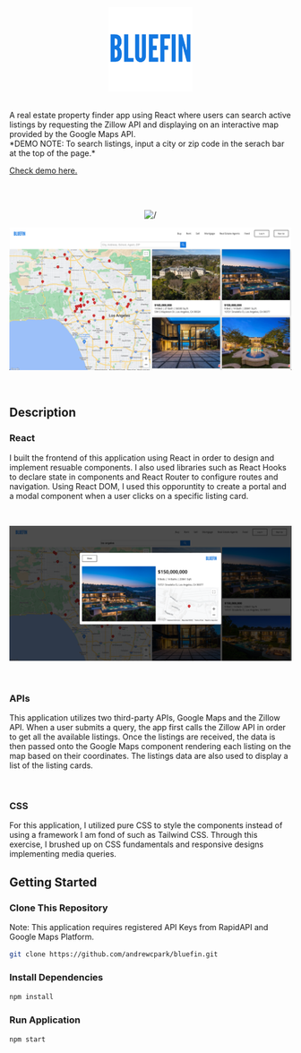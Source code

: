 <p align="center">
<img alt='/' src="src/assets/bluefin-logo.png" width="150px" height="auto"/>
</p>

<br>
A real estate property finder app using React where users can search active listings by requesting the Zillow API and displaying on an interactive map provided by the Google Maps API.
<br>
*DEMO NOTE: To search listings, input a city or zip code in the serach bar at the top of the page.*

[Check demo here.](https://bluefin.vercel.app/)

<br>
<br>

<p align="center">
<img alt='/' src="src/assets/bluefin-page.png" width="900px" height="auto"/>
</p>

<p align="center">
<img alt='/' src="src/assets/bluefin-mapPage.png" width="900px" height="auto"/>
</p>

<br>

## Description

### React

I built the frontend of this application using React in order to design and implement resuable components. I also used libraries such as React Hooks to declare state in components and React Router to configure routes and navigation. Using React DOM, I used this opporuntity to create a portal and a modal component when a user clicks on a specific listing card.

<br>

<p align="center">
<img alt='/' src="src/assets/bluefin-modal.png" width="600px" height="auto"/>
</p>
<br>

### APIs

<p> This application utilizes two third-party APIs, Google Maps and the Zillow API. When a user submits a query, the app first calls the Zillow API in order to get all the available listings. Once the listings are received, the data is then passed onto the Google Maps component rendering each listing on the map based on their coordinates. The listings data are also used to display a list of the listing cards. <p/>
<br>

### CSS

For this application, I utilized pure CSS to style the components instead of using a framework I am fond of such as Tailwind CSS. Through this exercise, I brushed up on CSS fundamentals and responsive designs implementing media queries.
<br>

## Getting Started

### Clone This Repository

Note: This application requires registered API Keys from RapidAPI and Google Maps Platform. 

```bash
git clone https://github.com/andrewcpark/bluefin.git
```

### Install Dependencies

```bash
npm install
```

### Run Application

```bash
npm start
```
